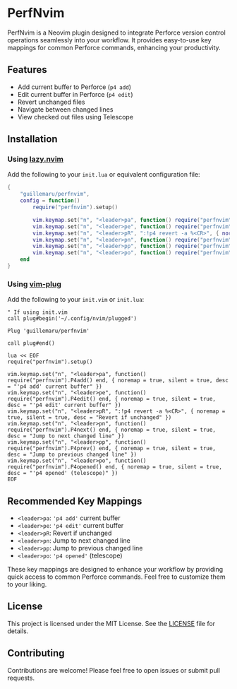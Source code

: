 # PerfNvim

PerfNvim is a Neovim plugin designed to integrate Perforce version control operations seamlessly into your workflow. It provides easy-to-use key mappings for common Perforce commands, enhancing your productivity.

## Features

- Add current buffer to Perforce (`p4 add`)
- Edit current buffer in Perforce (`p4 edit`)
- Revert unchanged files
- Navigate between changed lines
- View checked out files using Telescope

## Installation

### Using [lazy.nvim](https://github.com/folke/lazy.nvim)

Add the following to your `init.lua` or equivalent configuration file:

```lua
{
    "guillemaru/perfnvim",
    config = function()
        require("perfnvim").setup()

        vim.keymap.set("n", "<leader>pa", function() require("perfnvim").P4add() end, { noremap = true, silent = true, desc = "'p4 add' current buffer" })
        vim.keymap.set("n", "<leader>pe", function() require("perfnvim").P4edit() end, { noremap = true, silent = true, desc = "'p4 edit' current buffer" })
        vim.keymap.set("n", "<leader>pR", ":!p4 revert -a %<CR>", { noremap = true, silent = true, desc = "Revert if unchanged" })
        vim.keymap.set("n", "<leader>pn", function() require("perfnvim").P4next() end, { noremap = true, silent = true, desc = "Jump to next changed line" })
        vim.keymap.set("n", "<leader>pp", function() require("perfnvim").P4prev() end, { noremap = true, silent = true, desc = "Jump to previous changed line" })
        vim.keymap.set("n", "<leader>po", function() require("perfnvim").P4opened() end, { noremap = true, silent = true, desc = "'p4 opened' (telescope)" })
    end
}
```

### Using [vim-plug](https://github.com/junegunn/vim-plug)

Add the following to your `init.vim` or `init.lua`:

```vim
" If using init.vim
call plug#begin('~/.config/nvim/plugged')

Plug 'guillemaru/perfnvim'

call plug#end()

lua << EOF
require("perfnvim").setup()

vim.keymap.set("n", "<leader>pa", function() require("perfnvim").P4add() end, { noremap = true, silent = true, desc = "'p4 add' current buffer" })
vim.keymap.set("n", "<leader>pe", function() require("perfnvim").P4edit() end, { noremap = true, silent = true, desc = "'p4 edit' current buffer" })
vim.keymap.set("n", "<leader>pR", ":!p4 revert -a %<CR>", { noremap = true, silent = true, desc = "Revert if unchanged" })
vim.keymap.set("n", "<leader>pn", function() require("perfnvim").P4next() end, { noremap = true, silent = true, desc = "Jump to next changed line" })
vim.keymap.set("n", "<leader>pp", function() require("perfnvim").P4prev() end, { noremap = true, silent = true, desc = "Jump to previous changed line" })
vim.keymap.set("n", "<leader>po", function() require("perfnvim").P4opened() end, { noremap = true, silent = true, desc = "'p4 opened' (telescope)" })
EOF
```

## Recommended Key Mappings

- `<leader>pa`: `'p4 add'` current buffer
- `<leader>pe`: `'p4 edit'` current buffer
- `<leader>pR`: Revert if unchanged
- `<leader>pn`: Jump to next changed line
- `<leader>pp`: Jump to previous changed line
- `<leader>po`: `'p4 opened'` (telescope)

These key mappings are designed to enhance your workflow by providing quick access to common Perforce commands. Feel free to customize them to your liking.

## License

This project is licensed under the MIT License. See the [LICENSE](LICENSE) file for details.

## Contributing

Contributions are welcome! Please feel free to open issues or submit pull requests.

